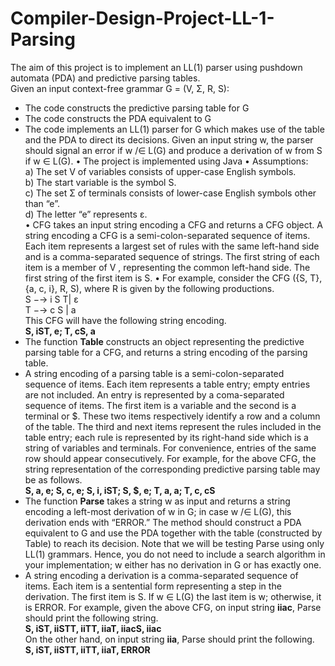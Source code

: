 # Compiler-Design-Project-LL-1-Parsing
The aim of this project is to implement an LL(1) parser using pushdown automata (PDA) and
predictive parsing tables.  
Given an input context-free grammar G = (V, Σ, R, S):
* The code constructs the predictive parsing table for G 
* The code constructs the PDA equivalent to G
* The code implements an LL(1) parser for G which makes use of the table and the PDA to direct its
decisions. Given an input string w, the parser should signal an error if w /∈ L(G) and produce
a derivation of w from S if w ∈ L(G).
• The project is implemented using Java
• Assumptions:  
a) The set V of variables consists of upper-case English symbols.  
b) The start variable is the symbol S.  
c) The set Σ of terminals consists of lower-case English symbols other than “e”.  
d) The letter “e” represents ε.  
• CFG takes an input string encoding a CFG and returns a CFG object. A string encoding
a CFG is a semi-colon-separated sequence of items. Each item represents a largest set
of rules with the same left-hand side and is a comma-separated sequence of strings. The
first string of each item is a member of V , representing the common left-hand side. The
first string of the first item is S.
• For example, consider the CFG ({S, T}, {a, c, i}, R, S), where R is given by the following
productions.  
S −→ i S T| ε    
T −→ c S | a    
This CFG will have the following string encoding.    
**S, iST, e; T, cS, a**
* The function **Table** constructs an object representing the predictive parsing table for a CFG, and
returns a string encoding of the parsing table.  
* A string encoding of a parsing table is a semi-colon-separated sequence of items. Each
item represents a table entry; empty entries are not included. An entry is represented
by a coma-separated sequence of items. The first item is a variable and the second is a
terminal or $. These two items respectively identify a row and a column of the table.
The third and next items represent the rules included in the table entry; each rule
is represented by its right-hand side which is a string of variables and terminals. For
convenience, entries of the same row should appear consecutively. For example, for the
above CFG, the string representation of the corresponding predictive parsing table may
be as follows.  
**S, a, e; S, c, e; S, i, iST; S, $, e; T, a, a; T, c, cS**  
* The function **Parse** takes a string w as input and returns a string encoding a left-most derivation of w
in G; in case w /∈ L(G), this derivation ends with “ERROR.” The method should construct
a PDA equivalent to G and use the PDA together with the table (constructed by Table)
to reach its decision. Note that we will be testing Parse using only LL(1) grammars.
Hence, you do not need to include a search algorithm in your implementation; w either
has no derivation in G or has exactly one.
* A string encoding a derivation is a comma-separated sequence of items. Each item is a
sentential form representing a step in the derivation. The first item is S. If w ∈ L(G)
the last item is w; otherwise, it is ERROR. For example, given the above CFG, on input
string **iiac**, Parse should print the following string.  
**S, iST, iiSTT, iiTT, iiaT, iiacS, iiac**  
On the other hand, on input string **iia**, Parse should print the following.  
**S, iST, iiSTT, iiTT, iiaT, ERROR**
